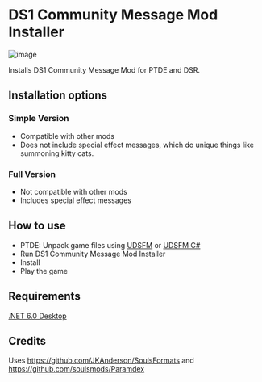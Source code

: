 # DS1 Community Message Mod Installer

![image](https://user-images.githubusercontent.com/55667610/174418101-d219f154-c67f-4edc-9b69-14b555e01e2a.png)

Installs DS1 Community Message Mod for PTDE and DSR.

## Installation options
### Simple Version
* Compatible with other mods
* Does not include special effect messages, which do unique things like summoning kitty cats.

### Full Version
* Not compatible with other mods
* Includes special effect messages

## How to use
* PTDE: Unpack game files using [UDSFM](https://www.nexusmods.com/darksouls/mods/1304) or [UDSFM C#](https://github.com/Nordgaren/Unpack-Dark-Souls-For-Modding-CSharp)
* Run DS1 Community Message Mod Installer
* Install
* Play the game

## Requirements
[.NET 6.0 Desktop](https://download.visualstudio.microsoft.com/download/pr/f13d7b5c-608f-432b-b7ec-8fe84f4030a1/5e06998f9ce23c620b9d6bac2dae6c1d/windowsdesktop-runtime-6.0.4-win-x64.exe)

## Credits
Uses https://github.com/JKAnderson/SoulsFormats and https://github.com/soulsmods/Paramdex
